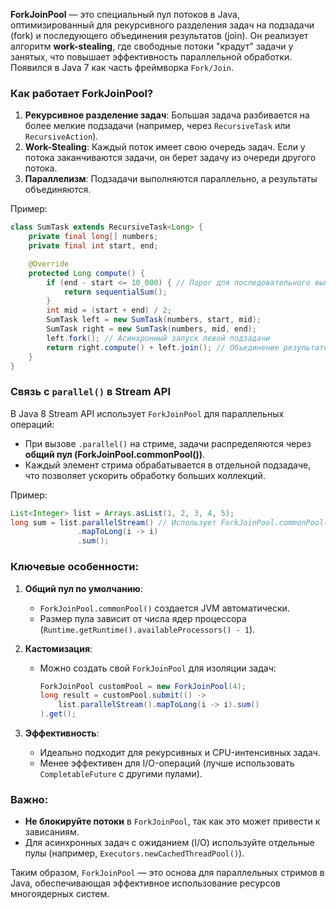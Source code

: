 **ForkJoinPool** — это специальный пул потоков в Java, оптимизированный для рекурсивного разделения задач на подзадачи (fork) и последующего объединения результатов (join). Он реализует алгоритм **work-stealing**, где свободные потоки "крадут" задачи у занятых, что повышает эффективность параллельной обработки. Появился в Java 7 как часть фреймворка `Fork/Join`.

### Как работает ForkJoinPool?
1. **Рекурсивное разделение задач**: Большая задача разбивается на более мелкие подзадачи (например, через `RecursiveTask` или `RecursiveAction`).
2. **Work-Stealing**: Каждый поток имеет свою очередь задач. Если у потока заканчиваются задачи, он берет задачу из очереди другого потока.
3. **Параллелизм**: Подзадачи выполняются параллельно, а результаты объединяются.

Пример:
```java
class SumTask extends RecursiveTask<Long> {
    private final long[] numbers;
    private final int start, end;

    @Override
    protected Long compute() {
        if (end - start <= 10_000) { // Порог для последовательного выполнения
            return sequentialSum();
        }
        int mid = (start + end) / 2;
        SumTask left = new SumTask(numbers, start, mid);
        SumTask right = new SumTask(numbers, mid, end);
        left.fork(); // Асинхронный запуск левой подзадачи
        return right.compute() + left.join(); // Объединение результатов
    }
}
```

### Связь с `parallel()` в Stream API
В Java 8 Stream API использует `ForkJoinPool` для параллельных операций:
- При вызове `.parallel()` на стриме, задачи распределяются через **общий пул (ForkJoinPool.commonPool())**.
- Каждый элемент стрима обрабатывается в отдельной подзадаче, что позволяет ускорить обработку больших коллекций.

Пример:
```java
List<Integer> list = Arrays.asList(1, 2, 3, 4, 5);
long sum = list.parallelStream() // Использует ForkJoinPool.commonPool()
               .mapToLong(i -> i)
               .sum();
```

### Ключевые особенности:
1. **Общий пул по умолчанию**:
    - `ForkJoinPool.commonPool()` создается JVM автоматически.
    - Размер пула зависит от числа ядер процессора (`Runtime.getRuntime().availableProcessors() - 1`).

2. **Кастомизация**:
    - Можно создать свой `ForkJoinPool` для изоляции задач:
      ```java
      ForkJoinPool customPool = new ForkJoinPool(4);
      long result = customPool.submit(() -> 
          list.parallelStream().mapToLong(i -> i).sum()
      ).get();
      ```

3. **Эффективность**:
    - Идеально подходит для рекурсивных и CPU-интенсивных задач.
    - Менее эффективен для I/O-операций (лучше использовать `CompletableFuture` с другими пулами).

### Важно:
- **Не блокируйте потоки** в `ForkJoinPool`, так как это может привести к зависаниям.
- Для асинхронных задач с ожиданием (I/O) используйте отдельные пулы (например, `Executors.newCachedThreadPool()`).

Таким образом, `ForkJoinPool` — это основа для параллельных стримов в Java, обеспечивающая эффективное использование ресурсов многоядерных систем.